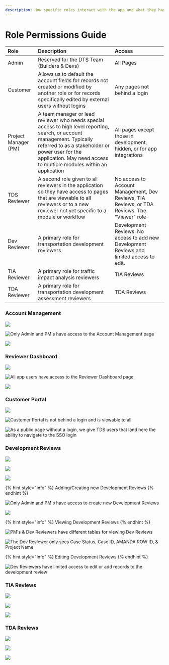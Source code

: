 ```yaml
---
description: How specific roles interact with the app and what they have access to
---
```


# Role Permissions Guide

| Role | Description | Access |
| :--- | :--- | :--- |
| Admin | Reserved for the DTS Team \(Builders & Devs\) | All Pages |
| Customer | Allows us to default the account fields for records not created or modified by another role or for records specifically edited by external users without logins | Any pages not behind a login |
| Project Manager \(PM\) | A team manager or lead reviewer who needs special access to high level reporting, search, or account management. Typically referred to as a stakeholder or power user for the application. May need access to multiple modules within an application | All pages except those in development, hidden, or for app integrations |
| TDS Reviewer | A second role given to all reviewers in the application so they have access to pages that are viewable to all reviewers or to a new reviewer not yet specific to a module or workflow | No access to Account Management, Dev Reviews, TIA Reviews, or TDA Reviews. The "Viewer" role |
| Dev Reviewer | A primary role for transportation development reviewers | Development Reviews. No access to add new Development Reviews and limited access to edit. |
| TIA Reviewer | A primary role for traffic impact analysis reviewers | TIA Reviews |
| TDA Reviewer | A primary role for transportation development assessment reviewers | TDA Reviews |

### Account Management

![](../.gitbook/assets/image%20%28246%29.png)

![Only Admin and PM&apos;s have access to the Account Management page](../.gitbook/assets/image%20%28268%29.png)

![](../.gitbook/assets/image%20%28217%29.png)

### Reviewer Dashboard

![](../.gitbook/assets/image%20%28229%29.png)

![All app users have access to the Reviewer Dashboard page](../.gitbook/assets/image%20%28220%29.png)

![](../.gitbook/assets/image%20%28206%29.png)

### Customer Portal

![](../.gitbook/assets/image%20%28224%29.png)

![Customer Portal is not behind a login and is viewable to all](../.gitbook/assets/image%20%28233%29.png)

![As a public page without a login, we give TDS users that land here the ability to navigate to the SSO login](../.gitbook/assets/image%20%28243%29.png)

### Development Reviews

![](../.gitbook/assets/image%20%28256%29.png)

![](../.gitbook/assets/image%20%28236%29.png)

![](../.gitbook/assets/image%20%28260%29.png)

{% hint style="info" %}
Adding/Creating new Development Reviews
{% endhint %}

![Only Admin and PM&apos;s have access to create new Development Reviews](../.gitbook/assets/image%20%28255%29.png)

![](../.gitbook/assets/image%20%28257%29.png)

{% hint style="info" %}
Viewing Development Reviews
{% endhint %}

![PM&apos;s &amp; Dev Reviewers have different tables for viewing Dev Reviews](../.gitbook/assets/image%20%28218%29.png)

![The Dev Reviewer only sees Case Status, Case ID, AMANDA ROW ID, &amp; Project Name](../.gitbook/assets/image%20%28272%29.png)

{% hint style="info" %}
Editing Development Reviews
{% endhint %}

![Dev Reviewers have limited access to edit or add records to the development review](../.gitbook/assets/image%20%28214%29.png)

### TIA Reviews

![](../.gitbook/assets/image%20%28244%29.png)

![](../.gitbook/assets/image%20%28242%29.png)

![](../.gitbook/assets/image%20%28226%29.png)

### TDA Reviews

![](../.gitbook/assets/image%20%28223%29.png)

![](../.gitbook/assets/image%20%28232%29.png)

![](../.gitbook/assets/image%20%28267%29.png)

